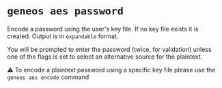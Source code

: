 # `geneos aes password`

Encode a password using the user's key file. If no key file exists it is created. Output is in `expandable` format.

You will be prompted to enter the password (twice, for validation) unless one of the flags is set to select an alternative source for the plaintext.

⚠ To encode a plaintext password using a specific key file please use the `geneos aes encode` command
